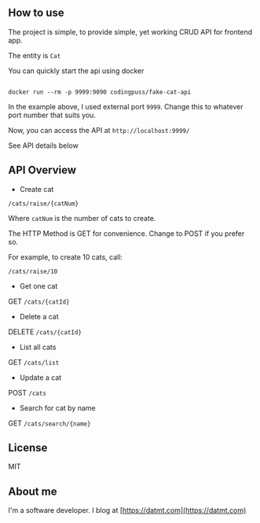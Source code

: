 ## How to use

The project is simple, to provide simple, yet working CRUD API for frontend app.

The entity is `Cat`

You can quickly start the api using docker

```shell

docker run --rm -p 9999:9090 codingpuss/fake-cat-api

```

In the example above, I used external port `9999`. Change this to whatever port number that suits you.

Now, you can access the API at `http://localhost:9999/`


See API details below



## API Overview
* Create cat

`/cats/raise/{catNum}`

Where `catNum` is the number of cats to create.

The HTTP Method is GET for convenience. Change to POST if you prefer so.

For example, to create 10 cats, call:

`/cats/raise/10`

* Get one cat

GET `/cats/{catId}`

* Delete a cat

DELETE `/cats/{catId}`


* List all cats

GET `/cats/list`



* Update a cat

POST `/cats`


* Search for cat by name

GET `/cats/search/{name}`


## License

MIT


## About me

I'm a software developer. I blog at [https://datmt.com](https://datmt.com)